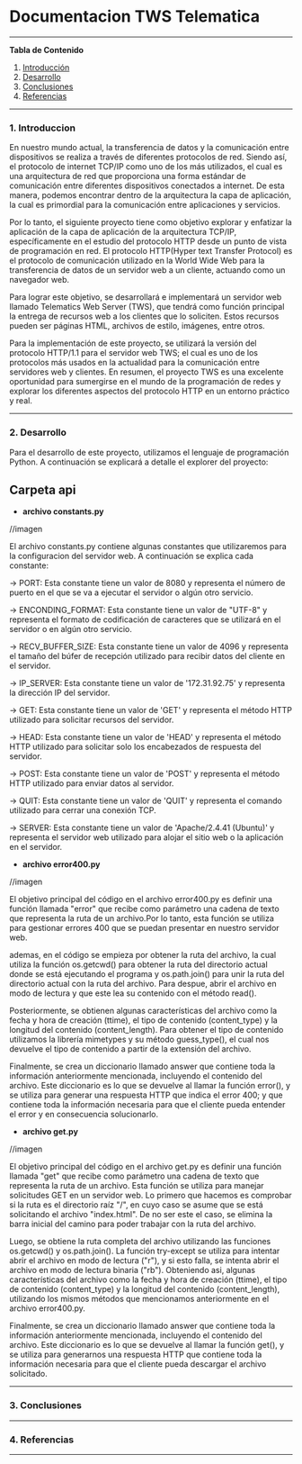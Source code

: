 # **Documentacion TWS Telematica**

*******

**Tabla de Contenido**

1. [Introducción](#introduction)
2. [Desarrollo](#development)
3. [Conclusiones](#conclusion) 
4. [Referencias](#references)<br>

*******

<div id='introduction'/> 

### **1. Introduccion**
En nuestro mundo actual, la transferencia de datos y la comunicación entre dispositivos se realiza a través de diferentes protocolos de red. Siendo  así, el protocolo de internet TCP/IP como uno de los más utilizados, el cual es una arquitectura de red que proporciona una forma estándar de comunicación entre diferentes dispositivos conectados a internet. De esta manera, podemos encontrar dentro de la arquitectura la capa de aplicación, la cual es primordial para la comunicación entre aplicaciones y servicios.

Por lo tanto, el siguiente proyecto tiene como objetivo explorar y enfatizar la aplicación de la capa de aplicación de la arquitectura TCP/IP, específicamente en el estudio del protocolo HTTP desde un punto de vista de programación en red. El protocolo HTTP(Hyper text Transfer Protocol) es el protocolo de comunicación utilizado en la World  Wide Web para la transferencia de datos de un servidor web a un cliente, actuando como un navegador web.

Para lograr este objetivo, se desarrollará e implementará un servidor web llamado Telematics Web Server (TWS), que tendrá como función principal la entrega de recursos web a los clientes que lo soliciten. Estos recursos pueden ser páginas HTML, archivos de estilo, imágenes, entre otros.

Para la implementación de este proyecto, se utilizará la versión del protocolo HTTP/1.1 para el servidor web TWS; el cual es uno de los protocolos más usados en la actualidad para la comunicación entre servidores web y clientes. En resumen, el proyecto TWS es una excelente oportunidad para sumergirse en el mundo de la programación de redes y explorar los diferentes aspectos del protocolo HTTP en un entorno práctico y real.
*******

<div id='development'/> 

### **2. Desarrollo**
Para el desarrollo de este proyecto, utilizamos el lenguaje de programación Python. A continuación se explicará a detalle el explorer del proyecto: 

## Carpeta api 

- **archivo constants.py**

//imagen 

El archivo constants.py contiene algunas constantes que utilizaremos para la configuracion del servidor web. A continuación se explica cada constante:

-> PORT: Esta constante tiene un valor de 8080 y representa el número de puerto en el que se va a ejecutar el servidor o algún otro servicio.

-> ENCONDING_FORMAT: Esta constante tiene un valor de "UTF-8" y representa el formato de codificación de caracteres que se utilizará en el servidor o en algún otro servicio.

-> RECV_BUFFER_SIZE: Esta constante tiene un valor de 4096 y representa el tamaño del búfer de recepción utilizado para recibir datos del cliente en el servidor.

-> IP_SERVER: Esta constante tiene un valor de '172.31.92.75' y representa la dirección IP del servidor.

-> GET: Esta constante tiene un valor de 'GET' y representa el método HTTP utilizado para solicitar recursos del servidor.

-> HEAD: Esta constante tiene un valor de 'HEAD' y representa el método HTTP utilizado para solicitar solo los encabezados de respuesta del servidor.

-> POST: Esta constante tiene un valor de 'POST' y representa el método HTTP utilizado para enviar datos al servidor.

-> QUIT: Esta constante tiene un valor de 'QUIT' y representa el comando utilizado para cerrar una conexión TCP.

-> SERVER: Esta constante tiene un valor de 'Apache/2.4.41 (Ubuntu)' y representa el servidor web utilizado para alojar el sitio web o la aplicación en el servidor.



- **archivo error400.py**

//imagen

El objetivo principal del código en el archivo error400.py es definir una función llamada "error" que recibe como parámetro una cadena de texto que representa la ruta de un archivo.Por lo tanto,  esta función se utiliza para gestionar errores 400 que se puedan presentar en nuestro servidor web.

ademas, en el código se empieza por obtener la ruta del archivo, la cual utiliza la función os.getcwd() para obtener la ruta del directorio actual donde se está ejecutando el programa y os.path.join() para unir la ruta del directorio actual con la ruta del archivo. Para despue, abrir el archivo en modo de lectura y que este lea su contenido con el método read().

Posteriormente, se obtienen algunas características del archivo como la fecha y hora de creación (ttime), el tipo de contenido (content_type) y la longitud del contenido (content_length). Para obtener el tipo de contenido utilizamos la librería mimetypes y su método guess_type(), el cual nos devuelve el tipo de contenido a partir de la extensión del archivo.

Finalmente, se crea un diccionario llamado answer que contiene toda la información anteriormente mencionada, incluyendo el contenido del archivo. Este diccionario es lo que se devuelve al llamar la función error(), y se utiliza para generar una respuesta HTTP que indica el error 400; y que contiene toda la información necesaria para que el cliente pueda entender el error y en consecuencia solucionarlo.



- **archivo get.py**

//imagen

El objetivo principal del código en el archivo get.py es definir una función llamada "get" que recibe como parámetro una cadena de texto que representa la ruta de un archivo. Esta función se utiliza para manejar solicitudes GET en un servidor web. Lo primero que hacemos es comprobar si la ruta es el directorio raíz "/", en cuyo caso se asume que se está solicitando el archivo "index.html". De no ser este el caso, se elimina la barra inicial del camino para poder trabajar con la ruta del archivo. 

Luego, se obtiene la ruta completa del archivo utilizando las funciones os.getcwd() y os.path.join(). La función try-except se utiliza para intentar abrir el archivo en modo de lectura ("r"), y si esto falla, se intenta abrir el archivo en modo de lectura binaria ("rb"). Obteniendo asi, algunas características del archivo como la fecha y hora de creación (ttime), el tipo de contenido (content_type) y la longitud del contenido (content_length), utilizando los mismos métodos que mencionamos anteriormente en el archivo error400.py.

Finalmente, se crea un diccionario llamado answer que contiene toda la información anteriormente mencionada, incluyendo el contenido del archivo. Este diccionario es lo que se devuelve al llamar la función get(), y se utiliza para generarnos una respuesta HTTP que contiene toda la información necesaria para que el cliente pueda descargar el archivo solicitado.

*******

<div id='conclusion'/> 

### **3. Conclusiones**

*******

<div id='references'/> 

### **4. Referencias**

*******

